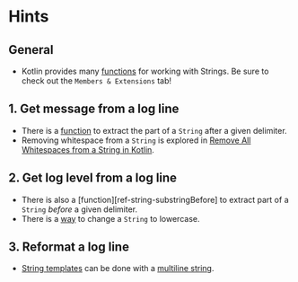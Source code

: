 # Hints

## General

- Kotlin provides many [functions][ref-strings] for working with Strings. Be sure to check out the `Members & Extensions` tab! 

## 1. Get message from a log line

- There is a [function][ref-string-substringAfter] to extract the part of a `String` after a given delimiter.
- Removing whitespace from a `String` is explored in [Remove All Whitespaces from a String in Kotlin][tutorial-trim-white-space].

## 2. Get log level from a log line

- There is also a [function][ref-string-substringBefore] to extract part of a `String` _before_ a given delimiter.
- There is a [way][ref-string-lowercase] to change a `String` to lowercase.

## 3. Reformat a log line

- [String templates][docs-string-template] can be done with a [multiline string][docs-string-multiline].

[docs-string-multiline]: https://kotlinlang.org/docs/strings.html#multiline-strings
[docs-string-template]: https://kotlinlang.org/docs/strings.html#string-templates
[ref-strings]: https://kotlinlang.org/api/core/kotlin-stdlib/kotlin/-string/
[ref-string-indexOf]: https://kotlinlang.org/api/core/kotlin-stdlib/kotlin/-string/#-537588047%2FFunctions%2F-1430298843
[ref-string-lowercase]: https://kotlinlang.org/api/core/kotlin-stdlib/kotlin/-string/#-648004414%2FFunctions%2F-956074838
[ref-string-substringAfter]: https://kotlinlang.org/api/core/kotlin-stdlib/kotlin/-string/#1564391517%2FFunctions%2F-1430298843
[tutorial-search-text-in-string]: https://javarevisited.blogspot.com/2016/10/how-to-check-if-string-contains-another-substring-in-java-indexof-example.html
[tutorial-trim-white-space]: https://www.baeldung.com/kotlin/string-remove-whitespace
